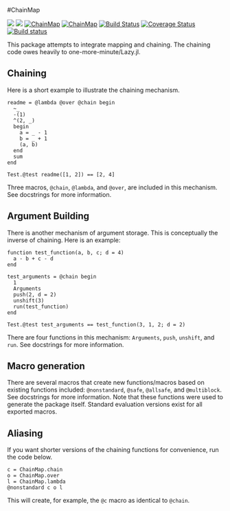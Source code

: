 #ChainMap

[![](https://img.shields.io/badge/docs-stable-blue.svg)](https://bramtayl.github.io/ChainMap.jl/stable)
[![](https://img.shields.io/badge/docs-latest-blue.svg)](https://bramtayl.github.io/ChainMap.jl/latest)
[![ChainMap](http://pkg.julialang.org/badges/ChainMap_0.4.svg)](http://pkg.julialang.org/?pkg=ChainMap)
[![ChainMap](http://pkg.julialang.org/badges/ChainMap_0.5.svg)](http://pkg.julialang.org/?pkg=ChainMap)
[![Build Status](https://travis-ci.org/bramtayl/ChainMap.jl.svg?branch=master)](https://travis-ci.org/bramtayl/ChainMap.jl)
[![Coverage Status](https://coveralls.io/repos/bramtayl/ChainMap.jl/badge.svg?branch=master&service=github)](https://coveralls.io/github/bramtayl/ChainMap.jl?branch=master)
[![Build status](https://ci.appveyor.com/api/projects/status/github/bramtayl/ChainMap.jl?svg=true&branch=master)](https://ci.appveyor.com/project/bramtayl/chainmap-jl/branch/master)

This package attempts to integrate mapping and chaining. The chaining code owes
heavily to one-more-minute/Lazy.jl.

## Chaining

Here is a short example to illustrate the chaining mechanism.

```{julia}
readme = @lambda @over @chain begin
  ~_
  -(1)
  ^(2, _)
  begin
    a = _ - 1
    b = _ + 1
    (a, b)
  end
  sum
end

Test.@test readme([1, 2]) == [2, 4]
```

Three macros, `@chain`, `@lambda`, and `@over`, are included in this mechanism.
See docstrings for more information.

## Argument Building

There is another mechanism of argument storage. This is conceptually the
inverse of chaining. Here is an example:

```{julia}
function test_function(a, b, c; d = 4)
  a - b + c - d
end

test_arguments = @chain begin
  1
  Arguments
  push(2, d = 2)
  unshift(3)
  run(test_function)
end

Test.@test test_arguments == test_function(3, 1, 2; d = 2)
```
There are four functions in this mechanism: `Arguments`, `push`, `unshift`,
and `run`. See docstrings for more information.

## Macro generation

There are several macros that create new functions/macros based on existing
functions included: `@nonstandard`, `@safe`, `@allsafe`, and
`@multiblock`. See docstrings for more information. Note that these functions
were used to generate the package itself. Standard evaluation versions exist for
all exported macros.

## Aliasing

If you want shorter versions of the chaining functions for convenience, run the
code below.

```{julia}
c = ChainMap.chain
o = ChainMap.over
l = ChainMap.lambda
@nonstandard c o l
```

This will create, for example, the `@c` macro as identical to `@chain`.
